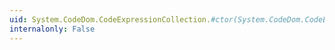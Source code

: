 ```yaml
---
uid: System.CodeDom.CodeExpressionCollection.#ctor(System.CodeDom.CodeExpression[])
internalonly: False
---
```

